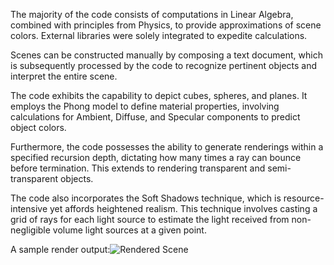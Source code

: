 The majority of the code consists of computations in Linear Algebra, combined with principles from Physics, to provide approximations of scene colors. External libraries were solely integrated to expedite calculations.

Scenes can be constructed manually by composing a text document, which is subsequently processed by the code to recognize pertinent objects and interpret the entire scene.

The code exhibits the capability to depict cubes, spheres, and planes. It employs the Phong model to define material properties, involving calculations for Ambient, Diffuse, and Specular components to predict object colors.

Furthermore, the code possesses the ability to generate renderings within a specified recursion depth, dictating how many times a ray can bounce before termination. This extends to rendering transparent and semi-transparent objects.

The code also incorporates the Soft Shadows technique, which is resource-intensive yet affords heightened realism. This technique involves casting a grid of rays for each light source to estimate the light received from non-negligible volume light sources at a given point.

A sample render output:![Rendered Scene](https://github.com/tal101d/-Ray-Tracing-implementation-in-Python-/assets/116706412/c83a5e9a-7643-483f-8969-4a3f47411842)






